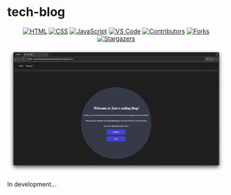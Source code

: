 # tech-blog

<div align="center">

[![HTML](https://img.shields.io/badge/Language-HTML-E34F26?style=plastic&logo=html5&logoWidth=10&logoColor=E34F26)](https://www.w3schools.com/html/)
[![CSS](https://img.shields.io/badge/Language-CSS-1572B6?style=plastic&logo=css3&logoWidth=10&logoColor=1572B6)](https://www.w3schools.com/css/)
[![JavaScript](https://img.shields.io/badge/Language-js-f7df1e?style=plastic&logo=JavaScript&logoWidth=10&logoColor=f7df15)](https://www.w3schools.com/js/default.asp)
[![VS Code](https://img.shields.io/badge/IDE-VSCode-blue?style=plastic&logo=VisualStudioCode&logoWidth=10&logoColor=blue)](https://code.visualstudio.com/docs)
[![Contributors](https://img.shields.io/github/contributors/uwttn/tech-blog.svg?style=plastic&logo=appveyor)](https://github.com/uwttn/tech-blog/graphs/contributors)
[![Forks](https://img.shields.io/github/forks/uwttn/tech-blog.svg?style=plastic&logo=appveyor)](https://github.com/uwttn/tech-blog/network/members)
[![Stargazers](https://img.shields.io/github/stars/uwttn/tech-blog.svg?style=plastic&logo=appveyor)](https://github.com/uwttn/tech-blog/stargazers)

![tech-blog-demo](./assets/images/demo/tech-blog.png)

</div>

In development...
